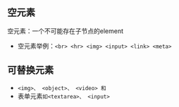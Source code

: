 
## 空元素
空元素：一个不可能存在子节点的element
  - 空元素举例：`<br> <hr> <img> <input> <link> <meta>`

## 可替换元素 
  - `<img>、 <object>、 <video> 和 `
  - 表单元素`如<textarea>、 <input>`


